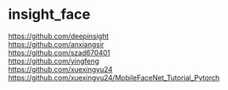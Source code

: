 # insight_face

https://github.com/deepinsight \
https://github.com/anxiangsir \
https://github.com/szad670401 \
https://github.com/yingfeng \
https://github.com/xuexingyu24 \
https://github.com/xuexingyu24/MobileFaceNet_Tutorial_Pytorch
